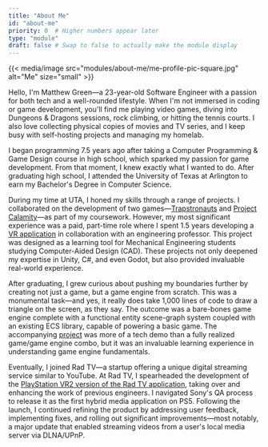 ```yaml
---
title: "About Me"
id: "about-me"
priority: 0  # Higher numbers appear later
type: "module"
draft: false # Swap to false to actually make the module display
---
```


{{< media/image src="modules/about-me/me-profile-pic-square.jpg" alt="Me" size="small" >}}

Hello, I'm Matthew Green—a 23-year-old Software Engineer with a passion for both tech and a well-rounded lifestyle. When I'm not immersed in coding or game development, you'll find me playing video games, diving into Dungeons & Dragons sessions, rock climbing, or hitting the tennis courts. I also love collecting physical copies of movies and TV series, and I keep busy with self-hosting projects and managing my homelab.

I began programming 7.5 years ago after taking a Computer Programming & Game Design course in high school, which sparked my passion for game development. From that moment, I knew exactly what I wanted to do. After graduating high school, I attended the University of Texas at Arlington to earn my Bachelor's Degree in Computer Science.

During my time at UTA, I honed my skills through a range of projects. I collaborated on the development of two games—[Trapstronauts](https://matthewgreen.gg/trapstronauts/) and [Project Calamity](https://matthewgreen.gg/project-calamity/)—as part of my coursework. However, my most significant experience was a paid, part-time role where I spent 1.5 years developing a [VR application](https://matthewgreen.gg/cad-model-viewer/) in collaboration with an engineering professor. This project was designed as a learning tool for Mechanical Engineering students studying Computer-Aided Design (CAD). These projects not only deepened my expertise in Unity, C#, and even Godot, but also provided invaluable real-world experience.

After graduating, I grew curious about pushing my boundaries further by creating not just a game, but a game engine from scratch. This was a monumental task—and yes, it really does take 1,000 lines of code to draw a triangle on the screen, as they say. The outcome was a bare-bones game engine complete with a functional entity scene-graph system coupled with an existing ECS library, capable of powering a basic game. The accompanying [project](https://matthewgreen.gg/velecs-and-harvest-havoc/) was more of a tech demo than a fully realized game/game engine combo, but it was an invaluable learning experience in understanding game engine fundamentals.

Eventually, I joined Rad TV—a startup offering a unique digital streaming service similar to YouTube. At Rad TV, I spearheaded the development of the [PlayStation VR2 version of the Rad TV application](https://matthewgreen.gg/rad-tv-for-ps-vr2/), taking over and enhancing the work of previous engineers. I navigated Sony's QA process to release it as the first hybrid media application on PS5. Following the launch, I continued refining the product by addressing user feedback, implementing fixes, and rolling out significant improvements—most notably, a major update that enabled streaming videos from a user's local media server via DLNA/UPnP.